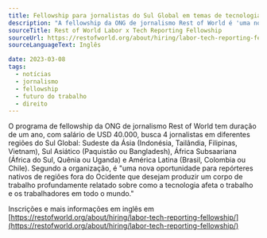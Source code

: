 ```yaml
---
title: Fellowship para jornalistas do Sul Global em temas de tecnologia e trabalho - Rest of World Labor x Tech Reporting Fellowship
description: "A fellowship da ONG de jornalismo Rest of World é 'uma nova oportunidade para repórteres nativos de regiões fora do Ocidente que desejam produzir um corpo de trabalho profundamente relatado sobre como a tecnologia afeta o trabalho e os trabalhadores em todo o mundo.'"
sourceTitle: Rest of World Labor x Tech Reporting Fellowship
sourceUrl: https://restofworld.org/about/hiring/labor-tech-reporting-fellowship/
sourceLanguageText: Inglês

date: 2023-03-08
tags:
  - notícias
  - jornalismo
  - fellowship
  - futuro do trabalho
  - direito
---
```


O programa de fellowship da ONG de jornalismo Rest of World tem duração de um ano, com salário de USD 40.000, busca 4 jornalistas em diferentes regiões do Sul Global: Sudeste da Ásia (Indonésia, Tailândia, Filipinas, Vietnam), Sul Asiático (Paquistão ou Bangladesh), África Subsaariana (África do Sul, Quênia ou Uganda) e América Latina (Brasil, Colombia ou Chile).  Segundo a organização, é "uma nova oportunidade para repórteres nativos de regiões fora do Ocidente que desejam produzir um corpo de trabalho profundamente relatado sobre como a tecnologia afeta o trabalho e os trabalhadores em todo o mundo."

Inscrições e mais informações em inglês em [https://restofworld.org/about/hiring/labor-tech-reporting-fellowship/](https://restofworld.org/about/hiring/labor-tech-reporting-fellowship/)
